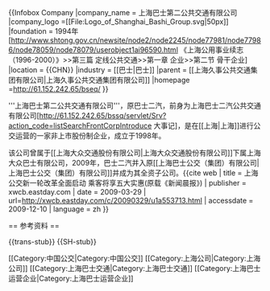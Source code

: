 {{Infobox Company
  |company_name   = 上海巴士第二公共交通有限公司
  |company_logo   =[[File:Logo_of_Shanghai_Bashi_Group.svg|50px]]
  |foundation     = 1994年<ref name="上海公用事业续志骨干企业">[http://www.shtong.gov.cn/newsite/node2/node2245/node77981/node77986/node78059/node78079/userobject1ai96590.html 《上海公用事业续志（1996-2000）》>>第三篇 定线公共交通>>第一章 企业>>第二节 骨干企业]</ref>
  |location       = {{CHN}}
  |industry       = [[巴士|巴士]]
  |parent         = [[上海久事公共交通集团有限公司|上海久事公共交通集团有限公司]]
  |homepage =http://61.152.242.65/bseq/
}}

'''上海巴士第二公共交通有限公司'''，原巴士二汽，前身为上海巴士二汽公共交通有限公司<ref>[http://61.152.242.65/bssq/servlet/Srv?action_code=listSearchFrontCorpIntroduce 大事记]</ref>，是在[[上海|上海]]进行公交运营的一家非上市股份制企业，成立于1998年。

该公司曾属于[[上海大众交通股份有限公司|上海大众交通股份有限公司]]下属上海大众巴士有限公司，2009年，巴士二汽并入原[[上海巴士公交（集团）有限公司|上海巴士公交（集团）有限公司]]并成为其全资子公司。<ref name="r1">{{cite web | title = 上海公交新一轮改革全面启动 乘客将享五大实惠(原载《新闻晨报》) | publisher = xwcb.eastday.com | date = 2009-03-29 | url=http://xwcb.eastday.com/c/20090329/u1a553713.html | accessdate = 2009-12-10 | language = zh }}</ref>

== 参考资料 ==
<div class="references-small">
<references />
</div>

{{trans-stub}}
{{SH-stub}}

[[Category:中国公交|Category:中国公交]]
[[Category:上海公司|Category:上海公司]]
[[Category:上海巴士交通|Category:上海巴士交通]]
[[Category:上海巴士运营企业|Category:上海巴士运营企业]]